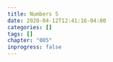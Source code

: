 ```yaml
---
title: Numbers 5
date: 2020-04-12T12:41:16-04:00
categories: []
tags: []
chapter: "005"
inprogress: false
---
```


